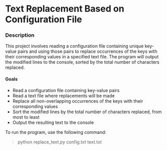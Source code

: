 #  Text Replacement Based on Configuration File

### Description
This project involves reading a configuration file containing unique key-value pairs and using those pairs to replace occurrences of the keys with their corresponding values in a specified text file. 
The program will output the modified lines to the console, sorted by the total number of characters replaced.

#### Goals
* Read a configuration file containing key-value pairs
* Read a text file where replacements will be made
* Replace all non-overlapping occurrences of the keys with their corresponding values
* Sort the modified lines by the total number of characters replaced, from most to least
* Output the resulting text to the console

To run the program, use the following command:
> python replace_text.py config.txt text.txt